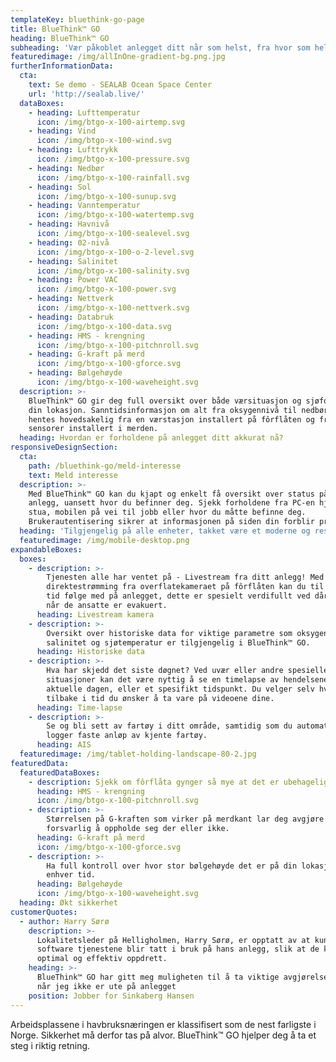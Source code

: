 ```yaml
---
templateKey: bluethink-go-page
title: BlueThink™ GO
heading: BlueThink™ GO
subheading: 'Vær påkoblet anlegget ditt når som helst, fra hvor som helst!'
featuredimage: /img/allInOne-gradient-bg.png.jpg
furtherInformationData:
  cta:
    text: Se demo - SEALAB Ocean Space Center
    url: 'http://sealab.live/'
  dataBoxes:
    - heading: Lufttemperatur
      icon: /img/btgo-x-100-airtemp.svg
    - heading: Vind
      icon: /img/btgo-x-100-wind.svg
    - heading: Lufttrykk
      icon: /img/btgo-x-100-pressure.svg
    - heading: Nedbør
      icon: /img/btgo-x-100-rainfall.svg
    - heading: Sol
      icon: /img/btgo-x-100-sunup.svg
    - heading: Vanntemperatur
      icon: /img/btgo-x-100-watertemp.svg
    - heading: Havnivå
      icon: /img/btgo-x-100-sealevel.svg
    - heading: 02-nivå
      icon: /img/btgo-x-100-o-2-level.svg
    - heading: Salinitet
      icon: /img/btgo-x-100-salinity.svg
    - heading: Power VAC
      icon: /img/btgo-x-100-power.svg
    - heading: Nettverk
      icon: /img/btgo-x-100-nettverk.svg
    - heading: Databruk
      icon: /img/btgo-x-100-data.svg
    - heading: HMS - krengning
      icon: /img/btgo-x-100-pitchnroll.svg
    - heading: G-kraft på merd
      icon: /img/btgo-x-100-gforce.svg
    - heading: Bølgehøyde
      icon: /img/btgo-x-100-waveheight.svg
  description: >-
    BlueThink™ GO gir deg full oversikt over både værsituasjon og sjøforhold på
    din lokasjon. Sanntidsinformasjon om alt fra oksygennivå til nedbørsmengde
    hentes hovedsakelig fra en værstasjon installert på fôrflåten og fra
    sensorer installert i merden.
  heading: Hvordan er forholdene på anlegget ditt akkurat nå?
responsiveDesignSection:
  cta:
    path: /bluethink-go/meld-interesse
    text: Meld interesse
  description: >-
    Med BlueThink™ GO kan du kjapt og enkelt få oversikt over status på ditt
    anlegg, uansett hvor du befinner deg. Sjekk forholdene fra PC-en hjemme i
    stua, mobilen på vei til jobb eller hvor du måtte befinne deg.
    Brukerautentisering sikrer at informasjonen på siden din forblir privat.
  heading: 'Tilgjengelig på alle enheter, takket være et moderne og responsivt design'
  featuredimage: /img/mobile-desktop.png
expandableBoxes:
  boxes:
    - description: >-
        Tjenesten alle har ventet på - Livestream fra ditt anlegg! Med
        direktestrømming fra overflatekameraet på fôrflåten kan du til enhver
        tid følge med på anlegget, dette er spesielt verdifullt ved dårlig vær
        når de ansatte er evakuert.
      heading: Livestream kamera
    - description: >-
        Oversikt over historiske data for viktige parametre som oksygennivå,
        salinitet og sjøtemperatur er tilgjengelig i BlueThink™ GO.
      heading: Historiske data
    - description: >-
        Hva har skjedd det siste døgnet? Ved uvær eller andre spesielle
        situasjoner kan det være nyttig å se en timelapse av hendelsene fra den
        aktuelle dagen, eller et spesifikt tidspunkt. Du velger selv hvor langt
        tilbake i tid du ønsker å ta vare på videoene dine.
      heading: Time-lapse
    - description: >-
        Se og bli sett av fartøy i ditt område, samtidig som du automatisk
        logger faste anløp av kjente fartøy.
      heading: AIS
  featuredimage: /img/tablet-holding-landscape-80-2.jpg
featuredData:
  featuredDataBoxes:
    - description: Sjekk om fôrflåta gynger så mye at det er ubehagelig å jobbe derfra.
      heading: HMS - krengning
      icon: /img/btgo-x-100-pitchnroll.svg
    - description: >-
        Størrelsen på G-kraften som virker på merdkant lar deg avgjøre om det er
        forsvarlig å oppholde seg der eller ikke.
      heading: G-kraft på merd
      icon: /img/btgo-x-100-gforce.svg
    - description: >-
        Ha full kontroll over hvor stor bølgehøyde det er på din lokasjon til
        enhver tid.
      heading: Bølgehøyde
      icon: /img/btgo-x-100-waveheight.svg
  heading: Økt sikkerhet
customerQuotes:
  - author: Harry Sørø
    description: >-
      Lokalitetsleder på Helligholmen, Harry Sørø, er opptatt av at kun de beste
      software tjenestene blir tatt i bruk på hans anlegg, slik at de kan sikre
      optimal og effektiv oppdrett.
    heading: >-
      BlueThink™ GO har gitt meg muligheten til å ta viktige avgjørelser, selv
      når jeg ikke er ute på anlegget
    position: Jobber for Sinkaberg Hansen
---
```


Arbeidsplassene i havbruksnæringen er klassifisert som de nest farligste i Norge. Sikkerhet må derfor tas på alvor. BlueThink™ GO hjelper deg å ta et steg i riktig retning.


